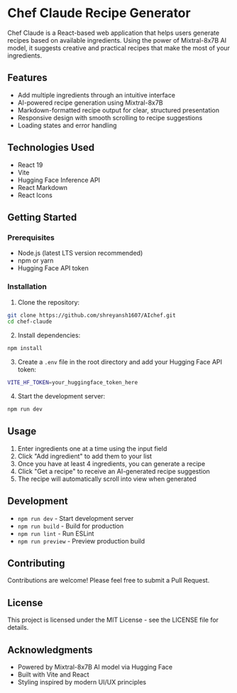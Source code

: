 # Chef Claude Recipe Generator

Chef Claude is a React-based web application that helps users generate recipes based on available ingredients. Using the power of Mixtral-8x7B AI model, it suggests creative and practical recipes that make the most of your ingredients.

## Features

- Add multiple ingredients through an intuitive interface
- AI-powered recipe generation using Mixtral-8x7B
- Markdown-formatted recipe output for clear, structured presentation
- Responsive design with smooth scrolling to recipe suggestions
- Loading states and error handling

## Technologies Used

- React 19
- Vite
- Hugging Face Inference API
- React Markdown
- React Icons

## Getting Started

### Prerequisites

- Node.js (latest LTS version recommended)
- npm or yarn
- Hugging Face API token

### Installation

1. Clone the repository:

```bash
git clone https://github.com/shreyansh1607/AIchef.git
cd chef-claude
```

2. Install dependencies:
```bash
npm install
```

3. Create a `.env` file in the root directory and add your Hugging Face API token:
```bash
VITE_HF_TOKEN=your_huggingface_token_here
```

4. Start the development server:
```bash
npm run dev
```

## Usage

1. Enter ingredients one at a time using the input field
2. Click "Add ingredient" to add them to your list
3. Once you have at least 4 ingredients, you can generate a recipe
4. Click "Get a recipe" to receive an AI-generated recipe suggestion
5. The recipe will automatically scroll into view when generated

## Development

- `npm run dev` - Start development server
- `npm run build` - Build for production
- `npm run lint` - Run ESLint
- `npm run preview` - Preview production build

## Contributing

Contributions are welcome! Please feel free to submit a Pull Request.

## License

This project is licensed under the MIT License - see the LICENSE file for details.

## Acknowledgments

- Powered by Mixtral-8x7B AI model via Hugging Face
- Built with Vite and React
- Styling inspired by modern UI/UX principles
